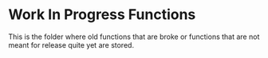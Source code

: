 ﻿# Work In Progress Functions

This is the folder where old functions that are broke or functions that are not meant for release quite yet are stored.
